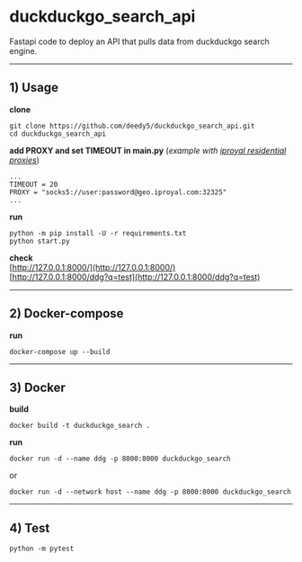 #  duckduckgo_search_api

Fastapi code to deploy an API that pulls data from duckduckgo search engine.
___
## 1) Usage
**clone**
```python3
git clone https://github.com/deedy5/duckduckgo_search_api.git
cd duckduckgo_search_api
```
**add PROXY and set TIMEOUT in main.py** (*example with [iproyal residential proxies](https://iproyal.com?r=residential_proxies)*)
```python3
...
TIMEOUT = 20
PROXY = "socks5://user:password@geo.iproyal.com:32325"
...
```
**run**
```python3
python -m pip install -U -r requirements.txt
python start.py
```

**check**</br>
[http://127.0.0.1:8000/](http://127.0.0.1:8000/)</br>
[http://127.0.0.1:8000/ddg?q=test](http://127.0.0.1:8000/ddg?q=test)

___
## 2) Docker-compose
**run**
```python3
docker-compose up --build
```
___
## 3) Docker
**build**
```python3
docker build -t duckduckgo_search .
```

**run**
```python3
docker run -d --name ddg -p 8000:8000 duckduckgo_search
```
or
```python3
docker run -d --network host --name ddg -p 8000:8000 duckduckgo_search
```

___
## 4) Test
```python3
python -m pytest
```
